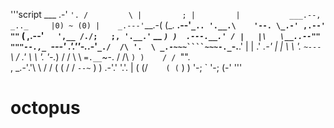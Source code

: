 '''script
                            ___
                         .-'   `'.
                        /         \
                        |         ;
                        |         |           ___.--,
               _.._     |0) ~ (0) |    _.---'`__.-( (_.
        __.--'`_.. '.__.\    '--. \_.-' ,.--'`     `""`
       ( ,.--'`   ',__ /./;   ;, '.__.'`    __
       _`) )  .---.__.' / |   |\   \__..--""  """--.,_
      `---' .'.''-._.-'`_./  /\ '.  \ _.-~~~````~~~-._`-.__.'
            | |  .' _.-' |  |  \  \  '.               `~---`
             \ \/ .'     \  \   '. '-._)
              \/ /        \  \    `=.__`~-.
              / /\         `) )    / / `"". \
        , _.-'.'\ \        / /    ( (     / /
         `--~`   ) )    .-'.'      '.'.  | (
                (/`    ( (`          ) )  '-;
                 `      '-;         (-'
'''

# octopus
